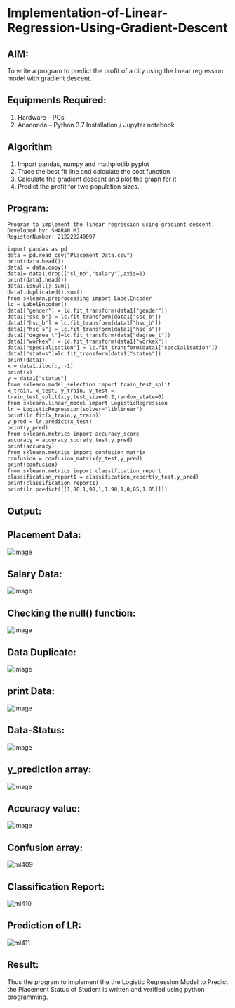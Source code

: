 # Implementation-of-Linear-Regression-Using-Gradient-Descent

## AIM:
To write a program to predict the profit of a city using the linear regression model with gradient descent.

## Equipments Required:
1. Hardware – PCs
2. Anaconda – Python 3.7 Installation / Jupyter notebook

## Algorithm
1. Import pandas, numpy and mathplotlib.pyplot
2. Trace the best fit line and calculate the cost function
3. Calculate the gradient descent and plot the graph for it
4. Predict the profit for two population sizes. 

## Program:
```
Program to implement the linear regression using gradient descent.
Developed by: SHARAN MJ
RegisterNumber: 212222240097
```
```
import pandas as pd
data = pd.read_csv("Placement_Data.csv")
print(data.head())
data1 = data.copy()
data1= data1.drop(["sl_no","salary"],axis=1)
print(data1.head())
data1.isnull().sum()
data1.duplicated().sum()
from sklearn.preprocessing import LabelEncoder
lc = LabelEncoder()
data1["gender"] = lc.fit_transform(data1["gender"])
data1["ssc_b"] = lc.fit_transform(data1["ssc_b"])
data1["hsc_b"] = lc.fit_transform(data1["hsc_b"])
data1["hsc_s"] = lc.fit_transform(data1["hsc_s"])
data1["degree_t"]=lc.fit_transform(data["degree_t"])
data1["workex"] = lc.fit_transform(data1["workex"])
data1["specialisation"] = lc.fit_transform(data1["specialisation"])
data1["status"]=lc.fit_transform(data1["status"])
print(data1)
x = data1.iloc[:,:-1]
print(x)
y = data1["status"]
from sklearn.model_selection import train_test_split
x_train, x_test, y_train, y_test = train_test_split(x,y,test_size=0.2,random_state=0)
from sklearn.linear_model import LogisticRegression
lr = LogisticRegression(solver="liblinear")
print(lr.fit(x_train,y_train))
y_pred = lr.predict(x_test)
print(y_pred)
from sklearn.metrics import accuracy_score
accuracy = accuracy_score(y_test,y_pred)
print(accuracy)
from sklearn.metrics import confusion_matrix
confusion = confusion_matrix(y_test,y_pred)
print(confusion)
from sklearn.metrics import classification_report
classification_report1 = classification_report(y_test,y_pred)
print(classification_report1)
print(lr.predict([[1,80,1,90,1,1,90,1,0,85,1,85]]))
```
## Output:

##  Placement Data:
![image](https://github.com/gokulvijayaramanuja/Implementation-of-Logistic-Regression-Model-to-Predict-the-Placement-Status-of-Student/assets/119577543/6994af0d-c9a4-4c5a-b10d-e7785b84a4f4)

## Salary Data:
![image](https://github.com/gokulvijayaramanuja/Implementation-of-Logistic-Regression-Model-to-Predict-the-Placement-Status-of-Student/assets/119577543/4dd4fede-b0e0-447d-97b5-98904148e8ed)

## Checking the null() function:
![image](https://github.com/gokulvijayaramanuja/Implementation-of-Logistic-Regression-Model-to-Predict-the-Placement-Status-of-Student/assets/119577543/7f59638b-48d7-4239-996f-374b7e57255b)

## Data Duplicate:
![image](https://github.com/gokulvijayaramanuja/Implementation-of-Logistic-Regression-Model-to-Predict-the-Placement-Status-of-Student/assets/119577543/fda5143b-b0c6-4e44-8ee4-7ad98c1191f1)

## print Data:
![image](https://github.com/gokulvijayaramanuja/Implementation-of-Logistic-Regression-Model-to-Predict-the-Placement-Status-of-Student/assets/119577543/228a1adc-68ae-4ca3-a7bc-0f9c62f29d71)

## Data-Status:
![image](https://github.com/gokulvijayaramanuja/Implementation-of-Logistic-Regression-Model-to-Predict-the-Placement-Status-of-Student/assets/119577543/4792f579-d525-4b95-b1de-c1a56c307e79)

## y_prediction array:
![image](https://github.com/gokulvijayaramanuja/Implementation-of-Logistic-Regression-Model-to-Predict-the-Placement-Status-of-Student/assets/119577543/f29dec1b-606b-41c4-97b9-e98e11b6a57b)

## Accuracy value:
![image](https://github.com/gokulvijayaramanuja/Implementation-of-Logistic-Regression-Model-to-Predict-the-Placement-Status-of-Student/assets/119577543/27881173-f288-4321-99fb-fa2a259a719b)

## Confusion array:
![ml409](https://github.com/gokulvijayaramanuja/Implementation-of-Logistic-Regression-Model-to-Predict-the-Placement-Status-of-Student/assets/119577543/d9b945e0-4545-4590-af40-a9e4aaa9f535)

## Classification Report:
![ml410](https://github.com/gokulvijayaramanuja/Implementation-of-Logistic-Regression-Model-to-Predict-the-Placement-Status-of-Student/assets/119577543/e775eca8-1347-4928-b0c5-d44132957c21)

## Prediction of LR:
![ml411](https://github.com/gokulvijayaramanuja/Implementation-of-Logistic-Regression-Model-to-Predict-the-Placement-Status-of-Student/assets/119577543/6d62f505-0a6c-42cb-9ab2-800e20f4858b)

## Result:
Thus the program to implement the the Logistic Regression Model to Predict the Placement Status of Student is written and verified using python programming.
